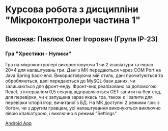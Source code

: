 # Курсова робота з дисципліни "Мікроконтролери частина 1"

## Виконав: Павлюк Олег Ігорович (Група ІР-23)

### Гра "Хрестики - Нулики"

Гра на мікроконтролері використовуючи 1 чи 2 клавіатури та екран 20*4 для налаштувань гри.
Дані з МК передаються через COM Port на Java Spring back-end.
Використовуючи мій стиль, дані прочитуються та обробляються, далі передаються до MySQL бази даних, чи залишаються для фронт-енду.
Фронт-енд реалізовано за допомогою React, з інтервалом 0,5 секунд відправляються GET запити на бек-енд, для перевірки, чи є запущена зараз якась гра, також є і запити для перевірки історії ігор, вичитаної з БД.
На МК доступні 2 режими гри: з ботом, чи з другим гравцем, усі налаштування виконуються виключно лівою клавіатурою, і виключно в режимі "Settings"

[Android App](https://drive.google.com/file/d/1xK3PM92s7sBCr5x4YHtImpbkebPvNYoZ/view?usp=sharing)

